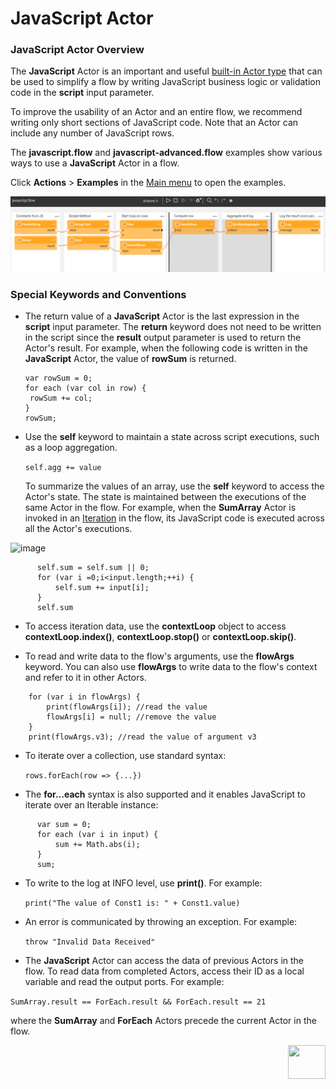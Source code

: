 # JavaScript Actor

### JavaScript Actor Overview

The **JavaScript** Actor is an important and useful [built-in Actor type](../04_built_in_actor_types.md) that can be used to simplify a flow by writing JavaScript business logic or validation code in the **script** input parameter.

To improve the usability of an Actor and an entire flow, we recommend writing only short sections of JavaScript code. Note that an Actor can include any number of  JavaScript rows.  

The **javascript.flow** and **javascript-advanced.flow** examples show various ways to use a **JavaScript** Actor in a flow.

Click **Actions** > **Examples** in the [Main menu](../18_broadway_flow_window.md#main-menu) to open the examples. 

![image](../images/99_08_02.PNG)


### Special Keywords and Conventions

- The return value of a **JavaScript** Actor is the last expression in the **script** input parameter. The **return** keyword does not need to be written in the script since the **result** output parameter is used to return the Actor's result. For example, when the following code is written in the **JavaScript** Actor, the value of **rowSum** is returned. 

  ```
  var rowSum = 0;
  for each (var col in row) { 
   rowSum += col;
  }
  rowSum;
  ```

- Use the **self** keyword to maintain a state across script executions, such as a loop aggregation. 

  ``` self.agg += value ```
  
  To summarize the values of an array, use the **self** keyword to access the Actor's state. The state is maintained between the executions of the same Actor in the flow. For example, when the **SumArray** Actor is invoked in an [Iteration](../21_iterations.md) in the flow, its JavaScript code is executed across all the Actor's executions.

![image](../images/99_08_01.PNG)

```  
      self.sum = self.sum || 0;
      for (var i =0;i<input.length;++i) {
          self.sum += input[i];
      }
      self.sum
```

- To access iteration data, use the **contextLoop** object to access **contextLoop.index()**, **contextLoop.stop()** or **contextLoop.skip()**.

- To read and write data to the flow's arguments, use the **flowArgs** keyword. You can also use **flowArgs** to write data to the flow's context and refer to it in other Actors.

```
    for (var i in flowArgs) {
        print(flowArgs[i]); //read the value
        flowArgs[i] = null; //remove the value
    }
    print(flowArgs.v3); //read the value of argument v3
```

- To iterate over a collection, use standard syntax: 

  ``` rows.forEach(row => {...}) ```

- The **for...each** syntax is also supported and it enables JavaScript to iterate over an Iterable instance: 

```
      var sum = 0;
      for each (var i in input) {
          sum += Math.abs(i);
      }
      sum;
```

- To write to the log at INFO level, use **print()**. For example:

  ``` print("The value of Const1 is: " + Const1.value) ```

- An error is communicated by throwing an exception. For example: 

  ``` throw "Invalid Data Received" ```

- The **JavaScript** Actor can access the data of previous Actors in the flow. To read data from completed Actors, access their ID as a local variable and read the output ports. For example:

 ```SumArray.result == ForEach.result && ForEach.result == 21 ```

where the **SumArray** and **ForEach** Actors precede the current Actor in the flow.


[<img align="right" width="60" height="54" src="/articles/images/Next.png">](02_stream_actors.md)
